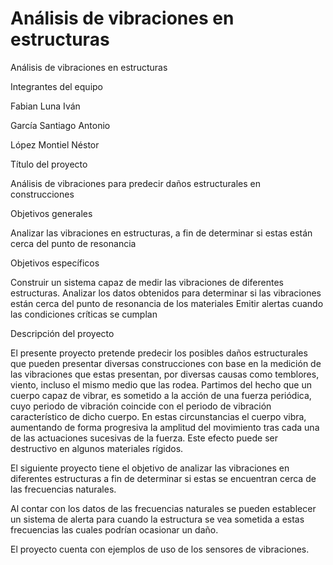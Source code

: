 # Análisis de vibraciones en estructuras
Análisis de vibraciones en estructuras

Integrantes del equipo	

Fabian Luna Iván
	
García Santiago Antonio
	
López Montiel Néstor

Título del proyecto	

Análisis de vibraciones para predecir daños estructurales en construcciones

Objetivos generales	

Analizar las vibraciones en estructuras, a fin de determinar si estas están cerca del punto de resonancia


Objetivos específicos	

Construir un sistema capaz de medir las vibraciones de diferentes estructuras.
Analizar los datos obtenidos para determinar si las vibraciones están cerca del punto de resonancia de los materiales
Emitir alertas cuando las condiciones críticas se cumplan

Descripción del proyecto	

El presente proyecto pretende predecir los posibles daños estructurales que pueden presentar diversas construcciones con base en la medición de las vibraciones que estas presentan, por diversas causas como temblores, viento, incluso el mismo medio que las rodea.  Partimos del hecho que un cuerpo capaz de vibrar, es sometido a la acción de una fuerza periódica, cuyo periodo de vibración coincide con el periodo de vibración característico de dicho cuerpo. En estas circunstancias el cuerpo vibra, aumentando de forma progresiva la amplitud del movimiento tras cada una de las actuaciones sucesivas de la fuerza. Este efecto puede ser destructivo en algunos materiales rígidos.









El siguiente proyecto tiene el objetivo de analizar las vibraciones en diferentes estructuras a fin de 
determinar si estas se encuentran cerca de las frecuencias naturales.

Al contar con los datos de las frecuencias naturales se pueden establecer un sistema de alerta para cuando la estructura se vea sometida
a estas frecuencias las cuales podrían ocasionar un daño. 

El proyecto cuenta con ejemplos de uso de los sensores de vibraciones.
